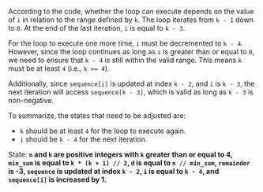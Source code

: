 According to the code, whether the loop can execute depends on the value of `i` in relation to the range defined by `k`. The loop iterates from `k - 1` down to `0`. At the end of the last iteration, `i` is equal to `k - 3`. 

For the loop to execute one more time, `i` must be decremented to `k - 4`. However, since the loop continues as long as `i` is greater than or equal to `0`, we need to ensure that `k - 4` is still within the valid range. This means `k` must be at least `4` (i.e., `k >= 4`). 

Additionally, since `sequence[i]` is updated at index `k - 2`, and `i` is `k - 3`, the next iteration will access `sequence[k - 3]`, which is valid as long as `k - 3` is non-negative.

To summarize, the states that need to be adjusted are:
- `k` should be at least `4` for the loop to execute again.
- `i` should be `k - 4` for the next iteration.

State: **`n` and `k` are positive integers with `k` greater than or equal to 4, `min_sum` is equal to `k * (k + 1) // 2`, `d` is equal to `n // min_sum`, `remainder` is -3, `sequence` is updated at index `k - 2`, `i` is equal to `k - 4`, and `sequence[i]` is increased by 1.**